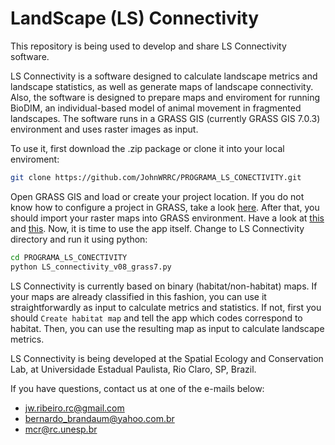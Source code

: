 # LandScape (LS) Connectivity

This repository is being used to develop and share LS Connectivity software.

LS Connectivity is a software designed to calculate landscape metrics and landscape statistics, as well as generate maps of landscape connectivity.
Also, the software is designed to prepare maps and enviroment for running BioDIM, an individual-based model of animal movement in fragmented landscapes.
The software runs in a GRASS GIS (currently GRASS GIS 7.0.3) environment and uses raster images as input.

To use it, first download the .zip package or clone it into your local enviroment:
```bash
git clone https://github.com/JohnWRRC/PROGRAMA_LS_CONECTIVITY.git
```

Open GRASS GIS and load or create your project location. If you do not know how to configure a project in GRASS, take a look [here](https://grass.osgeo.org/grass70/manuals/helptext.html). 
After that, you should import your raster maps into GRASS environment. Have a look at [this](https://grass.osgeo.org/grass70/manuals/r.in.gdal.html) and [this](https://grasswiki.osgeo.org/wiki/Importing_data).
Now, it is time to use the app itself. Change to LS Connectivity directory and run it using python:
```bash
cd PROGRAMA_LS_CONECTIVITY
python LS_connectivity_v08_grass7.py
```

LS Connectivity is currently based on binary (habitat/non-habitat) maps. If your maps are already classified in this fashion, you can use it straightforwardly as input to calculate metrics and statistics. If not, first you should `Create habitat map` and tell the app which codes correspond to habitat. Then, you can use the resulting map as input to calculate landscape metrics.

LS Connectivity is being developed at the Spatial Ecology and Conservation Lab, at Universidade Estadual Paulista, Rio Claro, SP, Brazil.

If you have questions, contact us at one of the e-mails below:
- jw.ribeiro.rc@gmail.com
- bernardo_brandaum@yahoo.com.br
- mcr@rc.unesp.br

